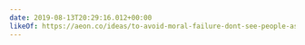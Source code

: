 ```yaml
---
date: 2019-08-13T20:29:16.012+00:00
likeOf: https://aeon.co/ideas/to-avoid-moral-failure-dont-see-people-as-sherlock-does
---
```

